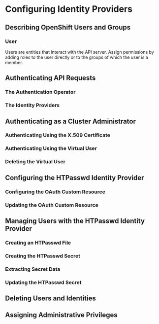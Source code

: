 # Configuring Identity Providers

## Describing OpenShift Users and Groups
### User
Users are entities that interact with the API server. Assign permissions by adding roles to the user directly or to the groups of which the user is a member.

## Authenticating API Requests
### The Authentication Operator
### The Identity Providers

## Authenticating as a Cluster Administrator
### Authenticating Using the X.509 Certificate
### Authenticating Using the Virtual User
### Deleting the Virtual User

## Configuring the HTPasswd Identity Provider
### Configuring the OAuth Custom Resource
### Updating the OAuth Custom Resource

## Managing Users with the HTPasswd Identity Provider
### Creating an HTPasswd File
### Creating the HTPasswd Secret
### Extracting Secret Data
### Updating the HTPasswd Secret

## Deleting Users and Identities
## Assigning Administrative Privileges
